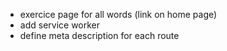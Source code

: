 - exercice page for all words (link on home page)
- add service worker
- define meta description for each route
